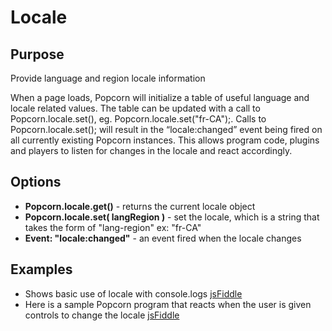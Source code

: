 # Locale #

## Purpose ##

Provide language and region locale information

When a page loads, Popcorn will initialize a table of useful language and locale related values. The table can be updated with a call to Popcorn.locale.set(), eg. Popcorn.locale.set("fr-CA");. Calls to Popcorn.locale.set(); will result in the “locale:changed” event being fired on all currently existing Popcorn instances. This allows program code, plugins and players to listen for changes in the locale and react accordingly.

## Options ##

* **Popcorn.locale.get()** - returns the current locale object
* **Popcorn.locale.set( langRegion )** - set the locale, which is a string that takes the form of "lang-region" ex: "fr-CA"
* **Event: "locale:changed"** - an event fired when the locale changes

## Examples ##

* Shows basic use of locale with console.logs [jsFiddle](http://jsfiddle.net/popcornjs/B3F4X/)
* Here is a sample Popcorn program that reacts when the user is given controls to change the locale [jsFiddle](http://jsfiddle.net/popcornjs/T89mj/1/)
